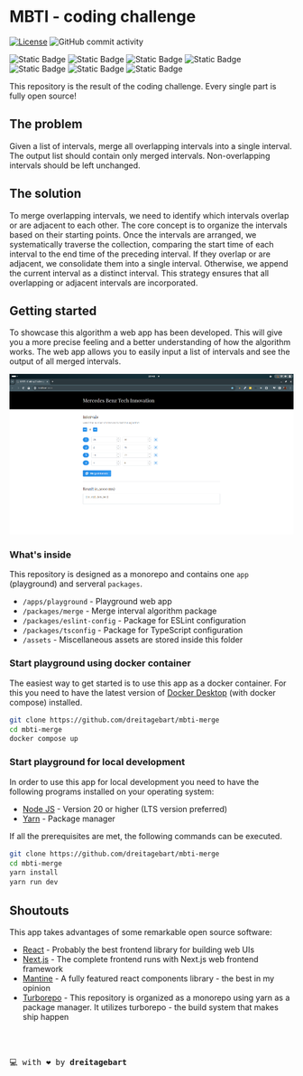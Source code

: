 # MBTI - coding challenge

[![License](https://img.shields.io/badge/License-MIT-yellow.svg)](https://opensource.org/licenses/MIT)
![GitHub commit activity](https://img.shields.io/github/commit-activity/t/dreitagebart/mbti-merge)

![Static Badge](https://img.shields.io/badge/yarn-yarn?style=for-the-badge&logo=yarn&color=black)
![Static Badge](https://img.shields.io/badge/docker-docker?style=for-the-badge&logo=docker&color=black)
![Static Badge](https://img.shields.io/badge/turborepo-turborepo?style=for-the-badge&logo=turborepo&color=black)
![Static Badge](https://img.shields.io/badge/react-react?style=for-the-badge&logo=react&color=black)
![Static Badge](https://img.shields.io/badge/typescript-typescript?style=for-the-badge&logo=typescript&color=black)
![Static Badge](https://img.shields.io/badge/nextjs-nextjs?style=for-the-badge&logo=next.js&color=black)
![Static Badge](https://img.shields.io/badge/mantine-mantine?style=for-the-badge&logo=mantine&color=black)

This repository is the result of the coding challenge. Every single part is fully open source! 

## The problem

Given a list of intervals, merge all overlapping intervals into a single interval. The output list should contain only merged intervals. Non-overlapping intervals should be left unchanged.

## The solution

To merge overlapping intervals, we need to identify which intervals overlap or are adjacent to each other. The core concept is to organize the intervals based on their starting points. Once the intervals are arranged, we systematically traverse the collection, comparing the start time of each interval to the end time of the preceding interval. If they overlap or are adjacent, we consolidate them into a single interval. Otherwise, we append the current interval as a distinct interval. This strategy ensures that all overlapping or adjacent intervals are incorporated.

## Getting started

To showcase this algorithm a web app has been developed. This will give you a more precise feeling and a better understanding of how the algorithm works. The web app allows you to easily input a list of intervals and see the output of all merged intervals.

<img src="./assets/screenshot.png" alt="Screenshot of playground web app">

### What's inside

This repository is designed as a monorepo and contains one `app` (playground) and serveral `packages`.

- `/apps/playground` - Playground web app
- `/packages/merge` - Merge interval algorithm package
- `/packages/eslint-config` - Package for ESLint configuration
- `/packages/tsconfig` - Package for TypeScript configuration
- `/assets` - Miscellaneous assets are stored inside this folder

### Start playground using docker container

The easiest way to get started is to use this app as a docker container. For this you need to have the latest version of [Docker Desktop](https://www.docker.com) (with docker compose) installed.

```bash
git clone https://github.com/dreitagebart/mbti-merge
cd mbti-merge
docker compose up
```

### Start playground for local development

In order to use this app for local development you need to have the following programs installed on your operating system:

- [Node JS](https://nodejs.org) - Version 20 or higher (LTS version preferred)
- [Yarn](https://yarnpkg.com) - Package manager 

If all the prerequisites are met, the following commands can be executed.

```bash 
git clone https://github.com/dreitagebart/mbti-merge
cd mbti-merge
yarn install
yarn run dev
```

## Shoutouts

This app takes advantages of some remarkable open source software:

- [React](https://react.dev) - Probably the best frontend library for building web UIs
- [Next.js](https://nextjs.org) - The complete frontend runs with Next.js web frontend framework
- [Mantine](https://mantine.dev) - A fully featured react components library - the best in my opinion
- [Turborepo](https://turbo.build/repo) - This repository is organized as a monorepo using yarn as a package manager. It utilizes turborepo - the build system that makes ship happen

<br />
<br />

<pre>
💻 with ❤️ by <b>dreitagebart</b>
</pre>
